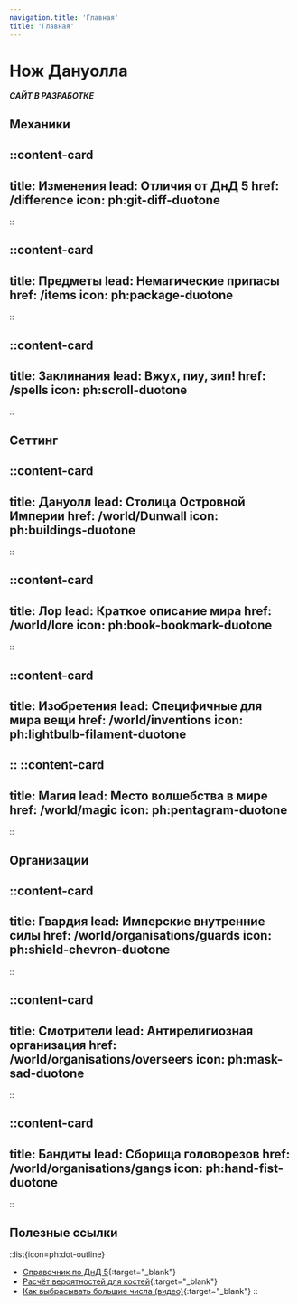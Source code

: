 ```yaml
---
navigation.title: 'Главная'
title: 'Главная'
---
```


# Нож Дануолла

***САЙТ В РАЗРАБОТКЕ***

## Механики

::content-card
---
title: Изменения
lead: Отличия от ДнД 5
href: /difference
icon: ph:git-diff-duotone
---
::

::content-card
---
title: Предметы
lead: Немагические припасы
href: /items
icon: ph:package-duotone
---
::

::content-card
---
title: Заклинания
lead: Вжух, пиу, зип!
href: /spells
icon: ph:scroll-duotone
---
::

## Сеттинг

::content-card
---
title: Дануолл
lead: Столица Островной Империи
href: /world/Dunwall
icon: ph:buildings-duotone
---
::

::content-card
---
title: Лор
lead: Краткое описание мира
href: /world/lore
icon: ph:book-bookmark-duotone
---
::

::content-card
---
title: Изобретения
lead: Специфичные для мира вещи
href: /world/inventions
icon: ph:lightbulb-filament-duotone
---
::
::content-card
---
title: Магия
lead: Место волшебства в мире
href: /world/magic
icon: ph:pentagram-duotone
---
::

## Организации

::content-card
---
title: Гвардия
lead: Имперские внутренние силы
href: /world/organisations/guards
icon: ph:shield-chevron-duotone
---
::

::content-card
---
title: Смотрители
lead: Антирелигиозная организация
href: /world/organisations/overseers
icon: ph:mask-sad-duotone
---
::

::content-card
---
title: Бандиты
lead: Сборища головорезов
href: /world/organisations/gangs
icon: ph:hand-fist-duotone
---
::

## Полезные ссылки

::list{icon=ph:dot-outline}
- [Справочник по ДнД 5](https://ttg.club/screens){:target="_blank"}
- [Расчёт вероятностей для костей](https://anydice.com/){:target="_blank"} 
- [Как выбрасывать большие числа (видео)](https://youtube.com/watch?v=dQw4w9WgXcQ){:target="_blank"} 
::

<!--
## Дануолл

Да́нуолл — столица и крупнейший город острова Гристоль, главный промышленный, экономический и культурный центр Островной Империи. В нём будет происходить действие кампании.

За последние полгода Дануолл захлестнула чума. Большая часть простых людей вымерла, а выжившие заняты делёжкой того, что от них осталось. Все части города, где хоть что-то осталось, контролируются либо творящими произвол гвардейцами и смотрителями, которым даны чрезвычайные полномочия, либо бандитами. Остальные части заполнены крысами и плакальщиками.

По всем подконтрольным государству территориям введён строгий комендантский час.

## Организации

### Гвардия
Королевской гвардии

### Аббатство смотрителей

### Банды

## Магия

Магия в этом мире очень редка. Большинство людей в неё не верят, однако про колдунов ходит множество страшных легенд.

Если обычный человек (кроме союзников) увидит как вы используете магию, он будет считать вас врагом.

## Предметы

### Целебный эликсир Соколова

Восстанавливает `1к4 + медицина` хитов.
Как утверждается в рекламе, регулярный приём помогает от чумы.

### Духовный бальзам Пьеро

Восстанавливает ячейки заклинаний. Один духовный бальзам может восстановить их в одном из следующих вариантов (на выбор игрока):
::list{icon=ph:dot-outline}
- 2 ячейки I уровня;
- 1 ячейку II уровня;
- `1к2 - 1` ячеек III уровня.
::

### Монтажный инструмент

## Общие термины

### Ворвань-->